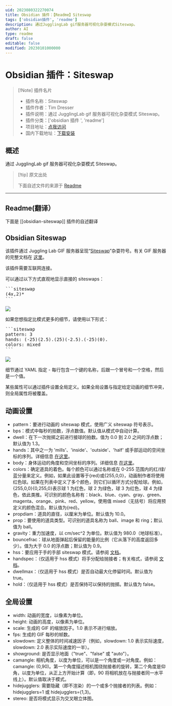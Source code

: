 ```yaml
---
uid: 2023080322270074
title: Obsidian 插件：【Readme】Siteswap
tags: ['obsidian插件', 'readme']
description: 通过JugglingLab gif服务器可视化杂耍模式Siteswap。
author: AI
type: readme
draft: false
editable: false
modified: 20230101000000
---
```


# Obsidian 插件：Siteswap

> [!Note] 插件名片
> - 插件名称：Siteswap
> - 插件作者：Tim Dresser
> - 插件说明：通过 JugglingLab gif 服务器可视化杂耍模式 Siteswap。
> - 插件分类：['obsidian 插件 ', 'readme']
> - 项目地址：[点我访问](https://github.com/tdresser/obsidian-siteswap)
> - 国内下载地址：[下载安装](https://pkmer.cn/products/plugin/pluginMarket/?obsidian-siteswap)

## 概述

通过 JugglingLab gif 服务器可视化杂耍模式 Siteswap。

> [!tip] 原文出处
>
>下面自述文件的来源于 [Readme](https://ghproxy.net/https://raw.githubusercontent.com/tdresser/obsidian-siteswap/main/README.md)
>

---

## Readme(翻译）

下面是 [[obsidian-siteswap]] 插件的自述翻译

## Obsidian Siteswap

该插件通过 Juggling Lab GIF 服务器呈现“[Siteswap](https://en.wikipedia.org/wiki/Siteswap)”杂耍符号。有关 GIF 服务器的完整文档在 [这里](https://jugglinglab.org/html/animinfo.html)。

该插件需要互联网连接。

可以通过以下方式直观地显示直接的 siteswaps：

<pre>
```siteswap
(4x,2)*
```
</pre>

![](<https://jugglinglab.org/anim?redirect=true;height=200;width=200;pattern=(4%2C2x)*>)

如果您想指定比模式更多的细节，请使用以下形式：

<pre>
```siteswap
pattern: 3
hands: (-25)(2.5).(25)(-2.5).(-25)(0).
colors: mixed
```
</pre>

![](<https://jugglinglab.org/anim?redirect=true;pattern=3;height=200;width=200;hands=(-25)(2.5).(25)(-2.5).(-25)(0).;colors=mixed>)

细节通过 YAML 指定 - 每行包含一个键的名称，后跟一个冒号和一个空格，然后是一个值。

某些属性可以通过插件设置全局定义。如果全局设置与指定给定动画的细节冲突，则全局属性将被覆盖。

## 动画设置

- pattern：要进行动画的 siteswap 模式，使用广义 siteswap 符号表示。
- bps：模式中每秒的拍数，浮点数值。默认值从模式中自动计算。
- dwell：在下一次抛掷之前进行接球的拍数。值为 0.0 到 2.0 之间的浮点数；默认值为 1.3。
- hands：其中之一为 'mills'、'inside'、'outside'、'half' 或手部运动的空间坐标的序列。详细信息 [在这里](https://jugglinglab.org/html/sspanel.html)。
- body：身体运动的角度和空间坐标的序列。详细信息 [在这里](https://jugglinglab.org/html/sspanel.html)。
- colors：确定道具的着色。每个颜色可以通过名称或在 0-255 范围内的红/绿/蓝分量来定义。例如，如果此设置等于{red}或{255,0,0}，动画制作者将使用红色球。如果在列表中定义了多个颜色，则它们以循环方式分配给球。例如，{255,0,0}{0,255,0}表示球 1 为红色，球 2 为绿色，球 3 为红色，球 4 为绿色，依此类推。可识别的颜色名称有：black、blue、cyan、gray、green、magenta、orange、pink、red、yellow。使用值 mixed（无括号）将应用预定义的颜色混合。默认值为{red}。
- propdiam：道具的直径，以厘米为单位。默认值为 10.0。
- prop：要使用的道具类型。可识别的道具名称为 ball、image 和 ring；默认值为 ball。
- gravity：重力加速度，以 cm/sec^2 为单位。默认值为 980.0（地球标准）。
- bouncefrac：球从地面弹起后保留的能量的比例（它从落下的高度返回多少）。值为大于 0.0 的浮点数；默认值为 0.9。
- hss：要应用于手的手部 siteswap 模式。请参阅 [文档](https://jugglinglab.org/html/HandSiteswapFeature.pdf)。
- handspec：（仅适用于 hss 模式）将手分配给抛接者；有关格式，请参阅 [文档](https://jugglinglab.org/html/HandSiteswapFeature.pdf)。
- dwellmax：（仅适用于 hss 模式）是否自动最大化停留时间。默认值为 true。
- hold：（仅适用于 hss 模式）是否保持可以保持的抛掷。默认值为 false。

## 全局设置

- width: 动画的宽度，以像素为单位。
- height: 动画的高度，以像素为单位。
- scale: 生成的 GIF 的缩放因子。1.0 表示不进行缩放。
- fps: 生成的 GIF 每秒的帧数。
- slowdown: 定义整体的时间减速因子（例如，slowdown: 1.0 表示实际速度，slowdown: 2.0 表示实际速度的一半）。
- showground: 是否显示地面（"true"、"false" 或 "auto"）。
- camangle: 相机角度，以度为单位，可以是一个角度或一对角度。例如：camangle: (0,90)。第一个角度描述相机围绕抛接者的旋转，第二个角度是仰角，以度为单位，从正上方开始计算（即，90 将相机放在与抛接者同一水平线上）。默认值取决于模式。
- hidejugglers: 需要隐藏（即不渲染）的一个或多个抛接者的列表。例如：hidejugglers=1 或 hidejugglers=(1,3)。
- stereo: 是否将模式显示为交叉眼立体图。



